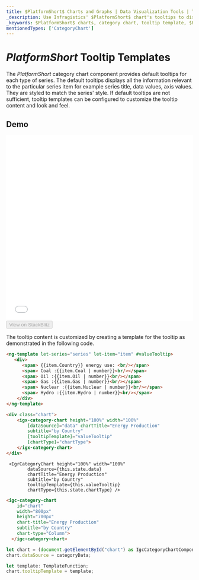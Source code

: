 ```yaml
---
title: $PlatformShort$ Charts and Graphs | Data Visualization Tools | Tooltip Templates | Infragistics
_description: Use Infragistics' $PlatformShort$ chart's tooltips to display important data. View our $ProductName$ graph tutorials!
_keywords: $PlatformShort$ charts, category chart, tooltip template, $ProductName$, Infragistics
mentionedTypes: ['CategoryChart']
---
```

# $PlatformShort$ Tooltip Templates

The $PlatformShort$ category chart component provides default tooltips for each type of series. The default tooltips displays all the information relevant to the particular series item for example series title, data values, axis values. They are styled to match the series' style. If default tooltips are not sufficient, tooltip templates can be configured to customize the tooltip content and look and feel.

## Demo

<div class="sample-container loading" style="height: 500px">
    <iframe id="category-chart-tooltip-template-iframe" src='{environment:dvDemosBaseUrl}/charts/category-chart-tooltip-template' width="100%" height="100%" seamless frameBorder="0" onload="onXPlatSampleIframeContentLoaded(this);"></iframe>
</div>
<div>
    <button data-localize="stackblitz" disabled class="stackblitz-btn"   data-iframe-id="category-chart-tooltip-template-iframe" data-demos-base-url="{environment:dvDemosBaseUrl}">View on StackBlitz
    </button>
<sample-button src="charts/category-chart/tooltip-template"></sample-button>

</div>

<div class="divider--half"></div>

The tooltip content is customized by creating a template for the tooltip as demonstrated in the following code.

```html
<ng-template let-series="series" let-item="item" #valueTooltip>
   <div>
      <span> {{item.Country}} energy use: <br/></span>
      <span> Coal :{{item.Coal | number}}<br/></span>
      <span> Oil :{{item.Oil | number}}<br/></span>
      <span> Gas :{{item.Gas | number}}<br/></span>
      <span> Nuclear :{{item.Nuclear | number}}<br/></span>
      <span> Hydro :{{item.Hydro | number}}<br/></span>
    </div>
</ng-template>

<div class="chart">
    <igx-category-chart height="100%" width="100%"
        [dataSource]="data" chartTitle="Energy Production"
        subtitle="by Country"
        [tooltipTemplate]="valueTooltip"
        [chartType]="chartType">
    </igx-category-chart>
</div>
```

```tsx
 <IgrCategoryChart height="100%" width="100%"
        dataSource={this.state.data}
        chartTitle="Energy Production"
        subtitle="by Country"
        tooltipTemplate={this.valueTooltip}
        chartType={this.state.chartType} />
```
```html
<igc-category-chart
    id="chart"
    width="800px"
    height="700px"
    chart-title="Energy Production"
    subtitle="by Country"
    chart-type="Column">
  </igc-category-chart>
```

```ts
let chart = (document.getElementById("chart") as IgcCategoryChartComponent);
chart.dataSource = categoryData;

let template: TemplateFunction;
chart.tooltipTemplate = template;
```